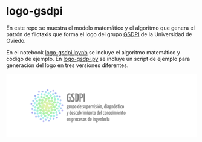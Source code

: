 # logo-gsdpi
En este repo se muestra el modelo matemático y el algoritmo que genera el patrón de filotaxis que forma el logo del grupo [GSDPI](https://gsdpi.grupos.uniovi.es) de la Universidad de Oviedo. 

En el notebook [logo-gsdpi.ipynb](https://github.com/idiazblanco/logo-gsdpi/blob/main/logo-gsdpi.ipynb) se incluye el algoritmo matemático y código de ejemplo. En [logo-gsdpi.py](https://github.com/idiazblanco/logo-gsdpi/blob/main/logo_gsdpi.py) se incluye un script de ejemplo para generación del logo en tres versiones diferentes. 

![Texto alternativo](logo_para_fondo_blanco.png)

